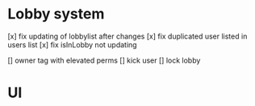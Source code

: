 # Lobby system
[x] fix updating of lobbylist after changes
[x] fix duplicated user listed in users list
[x] fix isInLobby not updating

[] owner tag with elevated perms
[] kick user
[] lock lobby


# UI